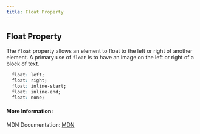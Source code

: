 ```yaml
---
title: Float Property
---
```

## Float Property

The `float` property allows an element to float to the left or right of another element. A primary use of `float` is to have an image on the left or right of a block of text.

```css
  float: left;
  float: right;
  float: inline-start;
  float: inline-end;
  float: none;
```

#### More Information:
MDN Documentation: <a href="https://developer.mozilla.org/en-US/docs/Web/CSS/float">MDN</a>


